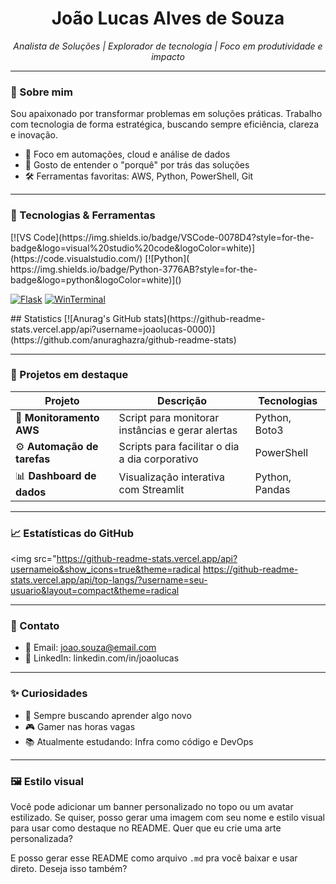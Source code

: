 <h1 align="center">João Lucas Alves de Souza</h1>
<p align="center">
  <i>Analista de Soluções | Explorador de tecnologia | Foco em produtividade e impacto</i>
</p>

---

### 🚀 Sobre mim

Sou apaixonado por transformar problemas em soluções práticas. Trabalho com tecnologia de forma estratégica, buscando sempre eficiência, clareza e inovação.

- 🎯 Foco em automações, cloud e análise de dados
- 🧩 Gosto de entender o "porquê" por trás das soluções
- 🛠️ Ferramentas favoritas: AWS, Python, PowerShell, Git

---

### 🧰 Tecnologias & Ferramentas

<p align="left">
[![VS Code](https://img.shields.io/badge/VSCode-0078D4?style=for-the-badge&logo=visual%20studio%20code&logoColor=white)](https://code.visualstudio.com/)
[![Python](	https://img.shields.io/badge/Python-3776AB?style=for-the-badge&logo=python&logoColor=white)]()

[![Flask](https://img.shields.io/badge/Flask-000000?style=for-the-badge&logo=flask&logoColor=white)]()
[![WinTerminal](https://img.shields.io/badge/GIT-E44C30?style=for-the-badge&logo=git&logoColor=white)]()[![]()]()

</p>

<p align="left">
  ## Statistics
[![Anurag's GitHub stats](https://github-readme-stats.vercel.app/api?username=joaolucas-0000)](https://github.com/anuraghazra/github-readme-stats)
</p>


---

### 📂 Projetos em destaque

| Projeto | Descrição | Tecnologias |
|--------|-----------|-------------|
| 🔧 **Monitoramento AWS** | Script para monitorar instâncias e gerar alertas | Python, Boto3 |
| ⚙️ **Automação de tarefas** | Scripts para facilitar o dia a dia corporativo | PowerShell |
| 📊 **Dashboard de dados** | Visualização interativa com Streamlit | Python, Pandas |

---

### 📈 Estatísticas do GitHub

  <img src="https://github-readme-stats.vercel.app/api?usernameio&show_icons=true&theme=radical
  https://github-readme-stats.vercel.app/api/top-langs/?username=seu-usuario&layout=compact&theme=radical

---

### 💬 Contato

- 📧 Email: joao.souza@email.com  
- 💼 LinkedIn: linkedin.com/in/joaolucas

---

### ✨ Curiosidades

- 🧠 Sempre buscando aprender algo novo
- 🎮 Gamer nas horas vagas
- 📚 Atualmente estudando: Infra como código e DevOps

---

### 🖼️ Estilo visual

Você pode adicionar um banner personalizado no topo ou um avatar estilizado. Se quiser, posso gerar uma imagem com seu nome e estilo visual para usar como destaque no README. Quer que eu crie uma arte personalizada?

E posso gerar esse README como arquivo `.md` pra você baixar e usar direto. Deseja isso também?
